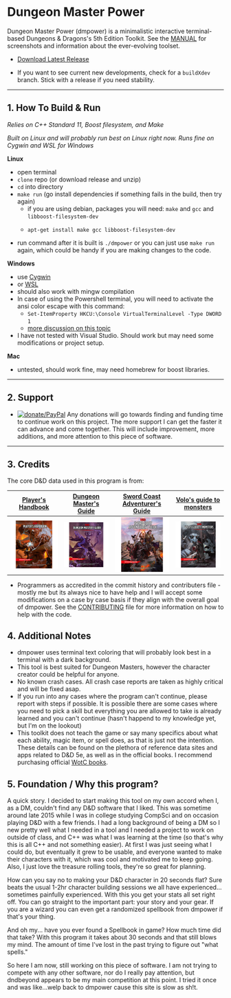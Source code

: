 # Dungeon Master Power

Dungeon Master Power (dmpower) is a minimalistic interactive terminal-based Dungeons & Dragons's 5th Edition Toolkit. See the [MANUAL](MANUAL.md) for screenshots and information about the ever-evolving toolset.

- [Download Latest Release](https://github.com/mattearly/DungeonMasterPower/releases)

- If you want to see current new developments, check for a `buildXdev` branch. Stick with a release if you need stability. 

---

## 1. How To Build & Run

*Relies on C++ Standard 11, Boost filesystem, and Make*

*Built on Linux and will probably run best on Linux right now. Runs fine on Cygwin and WSL for Windows*

**Linux**

- open terminal
- `clone` repo (or download release and unzip)
- `cd` into directory
- `make run` (go install dependencies if something fails in the build, then try again)
  - if you are using debian, packages you will need: `make` and `gcc` and `libboost-filesystem-dev`
  -     apt-get install make gcc libboost-filesystem-dev
- run command after it is built is `./dmpower` or you can just use `make run` again, which could be handy if you are making changes to the code.

**Windows**
- use [Cygwin](https://www.cygwin.com/)
- or [WSL](https://msdn.microsoft.com/commandline/wsl/about)
- should also work with mingw compilation
- In case of using the Powershell terminal, you will need to activate the ansi color escape with this command:
  - `Set-ItemProperty HKCU:\Console VirtualTerminalLevel -Type DWORD 1`
  - [more discussion on this topic](https://stackoverflow.com/questions/51680709/colored-text-output-in-powershell-console-using-ansi-vt100-codes)
- I have not tested with Visual Studio. Should work but may need some modifications or project setup.

**Mac**
- untested, should work fine, may need homebrew for boost libraries.

---

## 2. Support

- [![donate/PayPal](https://img.shields.io/badge/Donate-PayPal-green.svg)](https://www.paypal.me/mattearly) Any donations will go towards finding and funding time to continue work on this project. The more support I can get the faster it can advance and come together. This will include improvement, more additions, and more attention to this piece of software.
 
---

## 3. Credits

The core D&D data used in this program is from:

 | [Player's Handbook](http://dnd.wizards.com/products/tabletop-games/rpg-products/rpg_playershandbook) | [Dungeon Master's Guide](http://dnd.wizards.com/products/tabletop-games/rpg-products/dungeon-masters-guide) | [Sword Coast Adventurer's Guide](http://dnd.wizards.com/products/tabletop-games/rpg-products/sc-adventurers-guide) | [Volo's guide to monsters](http://dnd.wizards.com/products/tabletop-games/rpg-products/volos-guide-to-monsters) |
 | --- | --- | --- | --- |
 | [![phb](img/DnD_PHB.png)](http://dnd.wizards.com/products/tabletop-games/rpg-products/rpg_playershandbook) | [![dmg](img/DnD_DMG.png)](http://dnd.wizards.com/products/tabletop-games/rpg-products/dungeon-masters-guide) | [![scag](img/DnD_SCAG.png)](http://dnd.wizards.com/products/tabletop-games/rpg-products/sc-adventurers-guide) | [![vgtm](img/DnD_VGTM.png)](http://dnd.wizards.com/products/tabletop-games/rpg-products/volos-guide-to-monsters) |

- Programmers as accredited in the commit history and contributers file - mostly me but its always nice to have help and I will accept some modifications on a case by case basis if they align with the overall goal of dmpower. See the [CONTRIBUTING](CONTRIBUTING.md) file for more information on how to help with the code.

## 4. Additional Notes

- dmpower uses terminal text coloring that will probably look best in a terminal with a dark background.
- This tool is best suited for Dungeon Masters, however the character creator could be helpful for anyone.
- No known crash cases. All crash case reports are taken as highly critical and will be fixed asap.
- If you run into any cases where the program can't continue, please report with steps if possible. It is possible there are some cases where you need to pick a skill but everything you are allowed to take is already learned and you can't continue (hasn't happend to my knowledge yet, but I'm on the lookout)
- This toolkit does not teach the game or say many specifics about what each ability, magic item, or spell does, as that is just not the intention. These details can be found on the plethora of reference data sites and apps related to D&D 5e, as well as in the official books. I recommend purchasing official [WotC books](#3-credits).

## 5. Foundation / Why this program?

A quick story. I decided to start making this tool on my own accord when I, as a DM, couldn't find any D&D software that I liked. This was sometime around late 2015 while I was in college studying CompSci and on occasion playing D&D with a few friends. I had a long background of being a DM so I new pretty well what I needed in a tool and I needed a project to work on outside of class, and C++ was what I was learning at the time (so that's why this is all C++ and not something easier). At first I was just seeing what I could do, but eventually it grew to be usable, and everyone wanted to make their characters with it, which was cool and motivated me to keep going. Also, I just love the treasure rolling tools, they're so great for planning.

How can you say no to making your D&D character in 20 seconds flat? Sure beats the usual 1-2hr character building sessions we all have experienced... sometimes painfully experienced. With this you get your stats all set right off. You can go straight to the important part: your story and your gear. If you are a wizard you can even get a randomized spellbook from dmpower if that's your thing. 

And oh my... have you ever found a Spellbook in game? How much time did that take? With this program it takes about 30 seconds and that still blows my mind. The amount of time I've lost in the past trying to figure out "what spells."

So here I am now, still working on this piece of software. I am not trying to compete with any other software, nor do I really pay attention, but dndbeyond appears to be my main competition at this point. I tried it once and was like...welp back to dmpower cause this site is slow as sh!t. 
